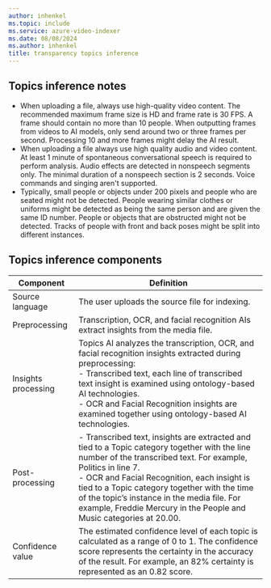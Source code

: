 ```yaml
---
author: inhenkel
ms.topic: include 
ms.service: azure-video-indexer
ms.date: 08/08/2024
ms.author: inhenkel
title: transparency topics inference
---
```


## Topics inference notes

- When uploading a file, always use high-quality video content. The recommended maximum frame size is HD and frame rate is 30 FPS. A frame should contain no more than 10 people. When outputting frames from videos to AI models, only send around two or three frames per second. Processing 10 and more frames might delay the AI result.  
- When uploading a file always use high quality audio and video content. At least 1 minute of spontaneous conversational speech is required to perform analysis. Audio effects are detected in nonspeech segments only. The minimal duration of a nonspeech section is 2 seconds. Voice commands and singing aren't supported. 
- Typically, small people or objects under 200 pixels and people who are seated might not be detected. People wearing similar clothes or uniforms might be detected as being the same person and are given the same ID number. People or objects that are obstructed might not be detected. Tracks of people with front and back poses might be split into different instances.

## Topics inference components
 
|Component|Definition|
|---|---|
|Source language	|The user uploads the source file for indexing.|
|Preprocessing|Transcription, OCR, and facial recognition AIs extract insights from the media file.|
|Insights processing|	Topics AI analyzes the transcription, OCR, and facial recognition insights extracted during preprocessing: <br/>-	Transcribed text, each line of transcribed text insight is examined using ontology-based AI technologies. <br/>-	OCR and Facial Recognition insights are examined together using ontology-based AI technologies.  |
|Post-processing	|- Transcribed text, insights are extracted and tied to a Topic category together with the line number of the transcribed text. For example, Politics in line 7.<br/>- OCR and Facial Recognition, each insight is tied to a Topic category together with the time of the topic’s instance in the media file. For example, Freddie Mercury in the People and Music categories at 20.00. |
|Confidence value	|The estimated confidence level of each topic is calculated as a range of 0 to 1. The confidence score represents the certainty in the accuracy of the result. For example, an 82% certainty is represented as an 0.82 score.|
